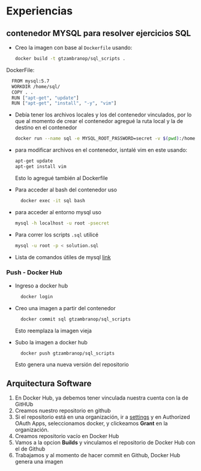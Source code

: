 # Experiencias

## contenedor MYSQL para resolver ejercicios SQL

- Creo la imagen con base al `Dockerfile` usando:

  ```bash
  docker build -t gtzambranop/sql_scripts .
  ```

DockerFile:

  ```bash
	FROM mysql:5.7
	WORKDIR /home/sql/
	COPY . .
	RUN ["apt-get", "update"]
	RUN ["apt-get", "install", "-y", "vim"]
  ```

- Debía tener los archivos locales y los del contenedor vinculados, por lo que al momento de crear el contenedor agregué la ruta local y la de destino en el contenedor

  ```bash
  docker run --name sql -e MYSQL_ROOT_PASSWORD=secret -v $(pwd):/home/sql -d gtzambranop/sql_scripts
  ```
- para modificar archivos en el contenedor, isntalé vim en este usando:

  ```bash
  apt-get update
  apt-get install vim
  ```

	Esto lo agregué también al Dockerfile
- Para acceder al bash del contenedor uso

  ```bash
	docker exec -it sql bash
  ```
- para acceder al entorno mysql uso
  ```bash
  mysql -h localhost -u root -psecret
  ```
- Para correr los scripts `.sql` utilicé
  ```bash
  mysql -u root -p < solution.sql
  ```
- Lista de comandos útiles de mysql [link](http://g2pc1.bu.edu/~qzpeng/manual/MySQL%20Commands.htm)

### Push - Docker Hub

- Ingreso a docker hub
  ```bash
	docker login
  ```
- Creo una imagen a partir del contenedor

  ```bash
	docker commit sql gtzambranop/sql_scripts
  ```
	Esto reemplaza la imagen vieja

- Subo la imagen a docker hub

  ```bash
	docker push gtzambranop/sql_scripts
  ```
	Esto genera una nueva versión del repositorio
## Arquitectura Software

1. En Docker Hub, ya debemos tener vinculada nuestra cuenta con la de GitHUb
2. Creamos nuestro repositorio en github
3. Si el repositorio está en una organización, ir a [settings](https://github.com/settings/applications) y en Authorized OAuth Apps, seleccionamos docker, y clickeamos **Grant** en la organización.
4. Creamos repositorio vacío en Docker Hub
5. Vamos a la opcion **Builds** y vinculamos el repositorio de Docker Hub con el de Github
6. Trabajamos y al momento de hacer commit en Github, Docker Hub genera una imagen
  ```bash
  ```

  ```bash
  ```

  ```bash
  ```

  ```bash
  ```

  ```bash
  ```

  ```bash
  ```

  ```bash
  ```

  ```bash
  ```

  ```bash
  ```

  ```bash
  ```